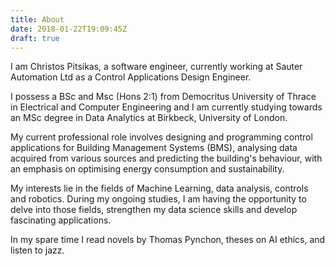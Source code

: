 ```yaml
---
title: About
date: 2018-01-22T19:09:45Z
draft: true
---
```

I am Christos Pitsikas, a software engineer, currently working at Sauter Automation Ltd as a
Control Applications Design Engineer.

I possess a BSc and Msc (Hons 2:1) from Democritus University of Thrace in
Electrical and Computer Engineering and
I am currently studying towards
an MSc degree in Data Analytics at Birkbeck, University of London.

My current professional role involves
designing and programming control applications for Building Management Systems (BMS),
analysing data acquired from various sources and predicting the building's behaviour,
with an emphasis on optimising energy consumption and sustainability.

My interests lie in the fields of Machine Learning, data analysis, controls and robotics.
During my ongoing studies, I am having the opportunity to delve into those fields,
strengthen my data science skills and develop fascinating applications.

In my spare time I read novels by Thomas Pynchon, theses on AI ethics,
and listen to jazz.
